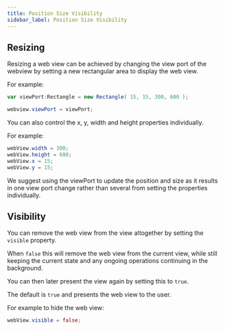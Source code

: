 ```yaml
---
title: Position Size Visibility
sidebar_label: Position Size Visibility
---
```


## Resizing

Resizing a web view can be achieved by changing the view port of the webview by 
setting a new rectangular area to display the web view. 

For example:

```actionscript
var viewPort:Rectangle = new Rectangle( 15, 15, 300, 600 );

webview.viewPort = viewPort;
```

You can also control the x, y, width and height properties individually.

For example:

```actionscript
webView.width = 300;
webView.height = 600;
webView.x = 15;
webView.y = 15;
```

We suggest using the viewPort to update the position and size as it results in
one view port change rather than several from setting the properties individually.



## Visibility

You can remove the web view from the view altogether by setting the `visible` property.

When `false` this will remove the web view from the current view, while still keeping
the current state and any ongoing operations continuing in the background.

You can then later present the view again by setting this to `true`. 

The default is `true` and presents the web view to the user.


For example to hide the web view:

```actionscript
webView.visible = false;
```



